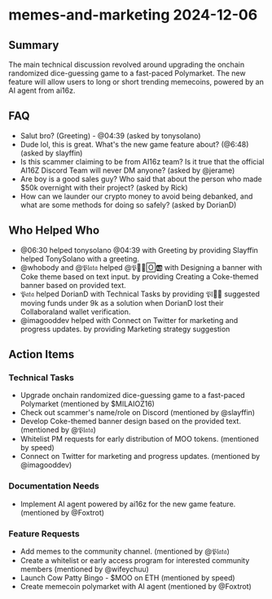 # memes-and-marketing 2024-12-06

## Summary

The main technical discussion revolved around upgrading the onchain randomized dice-guessing game to a fast-paced Polymarket. The new feature will allow users to long or short trending memecoins, powered by an AI agent from ai16z.

## FAQ

- Salut bro? (Greeting) - @04:39 (asked by tonysolano)
- Dude lol, this is great. What's the new game feature about? (@6:48) (asked by slayffin)
- Is this scammer claiming to be from AI16z team? Is it true that the official AI16Z Discord Team will never DM anyone? (asked by @jerame)
- Are boy is a good sales guy? Who said that about the person who made $50k overnight with their project? (asked by Rick)
- How can we launder our crypto money to avoid being debanked, and what are some methods for doing so safely? (asked by DorianD)

## Who Helped Who

- @06:30 helped tonysolano @04:39 with Greeting by providing Slayffin helped TonySolano with a greeting.
- @whobody and @𝔓𝔩𝔞𝔱𝔞 helped @𝔓𰬀🅽🄾🆎 with Designing a banner with Coke theme based on text input. by providing Creating a Coke-themed banner based on provided text.
- 𝔓𝔞𝔱𝔞 helped DorianD with Technical Tasks by providing 𝔓𝔩𔄀💊 suggested moving funds under 9k as a solution when DorianD lost their Collaboraland wallet verification.
- @imagooddev helped with Connect on Twitter for marketing and progress updates. by providing Marketing strategy suggestion

## Action Items

### Technical Tasks

- Upgrade onchain randomized dice-guessing game to a fast-paced Polymarket (mentioned by $MILAIOZ16)
- Check out scammer's name/role on Discord (mentioned by @slayffin)
- Develop Coke-themed banner design based on the provided text. (mentioned by @𝔓𝔩𝔞𝔱𝔞)
- Whitelist PM requests for early distribution of MOO tokens. (mentioned by speed)
- Connect on Twitter for marketing and progress updates. (mentioned by @imagooddev)

### Documentation Needs

- Implement AI agent powered by ai16z for the new game feature. (mentioned by @Foxtrot)

### Feature Requests

- Add memes to the community channel. (mentioned by @𝔓𝔩𝔞𝔱𝔞)
- Create a whitelist or early access program for interested community members (mentioned by @wifeychuu)
- Launch Cow Patty Bingo - $MOO on ETH (mentioned by speed)
- Create memecoin polymarket with AI agent (mentioned by @Foxtrot)
